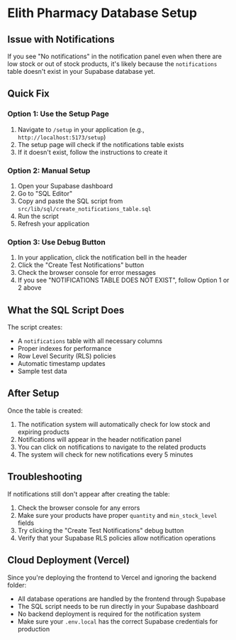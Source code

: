 # Elith Pharmacy Database Setup

## Issue with Notifications

If you see "No notifications" in the notification panel even when there are low stock or out of stock products, it's likely because the `notifications` table doesn't exist in your Supabase database yet.

## Quick Fix

### Option 1: Use the Setup Page
1. Navigate to `/setup` in your application (e.g., `http://localhost:5173/setup`)
2. The setup page will check if the notifications table exists
3. If it doesn't exist, follow the instructions to create it

### Option 2: Manual Setup
1. Open your Supabase dashboard
2. Go to "SQL Editor"
3. Copy and paste the SQL script from `src/lib/sql/create_notifications_table.sql`
4. Run the script
5. Refresh your application

### Option 3: Use Debug Button
1. In your application, click the notification bell in the header
2. Click the "Create Test Notifications" button
3. Check the browser console for error messages
4. If you see "NOTIFICATIONS TABLE DOES NOT EXIST", follow Option 1 or 2 above

## What the SQL Script Does

The script creates:
- A `notifications` table with all necessary columns
- Proper indexes for performance
- Row Level Security (RLS) policies
- Automatic timestamp updates
- Sample test data

## After Setup

Once the table is created:
1. The notification system will automatically check for low stock and expiring products
2. Notifications will appear in the header notification panel
3. You can click on notifications to navigate to the related products
4. The system will check for new notifications every 5 minutes

## Troubleshooting

If notifications still don't appear after creating the table:
1. Check the browser console for any errors
2. Make sure your products have proper `quantity` and `min_stock_level` fields
3. Try clicking the "Create Test Notifications" debug button
4. Verify that your Supabase RLS policies allow notification operations

## Cloud Deployment (Vercel)

Since you're deploying the frontend to Vercel and ignoring the backend folder:
- All database operations are handled by the frontend through Supabase
- The SQL script needs to be run directly in your Supabase dashboard
- No backend deployment is required for the notification system
- Make sure your `.env.local` has the correct Supabase credentials for production
